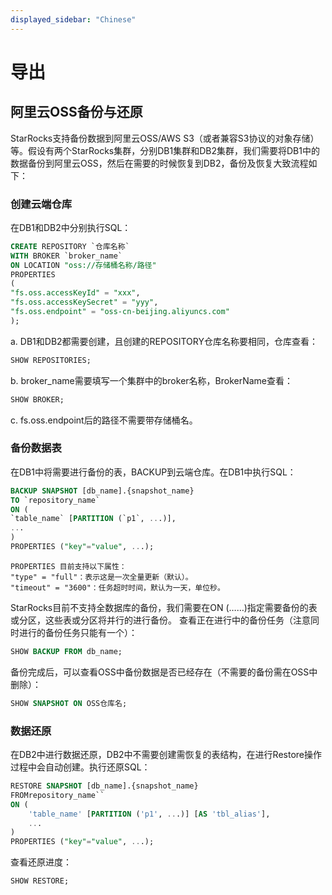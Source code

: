 ```yaml
---
displayed_sidebar: "Chinese"
---
```


# 导出

## 阿里云OSS备份与还原

StarRocks支持备份数据到阿里云OSS/AWS S3（或者兼容S3协议的对象存储）等。假设有两个StarRocks集群，分别DB1集群和DB2集群，我们需要将DB1中的数据备份到阿里云OSS，然后在需要的时候恢复到DB2，备份及恢复大致流程如下：

### 创建云端仓库

在DB1和DB2中分别执行SQL：

```sql
CREATE REPOSITORY `仓库名称`
WITH BROKER `broker_name`
ON LOCATION "oss://存储桶名称/路径"
PROPERTIES
(
"fs.oss.accessKeyId" = "xxx",
"fs.oss.accessKeySecret" = "yyy",
"fs.oss.endpoint" = "oss-cn-beijing.aliyuncs.com"
);
```

a. DB1和DB2都需要创建，且创建的REPOSITORY仓库名称要相同，仓库查看：

```sql
SHOW REPOSITORIES;
```

b. broker_name需要填写一个集群中的broker名称，BrokerName查看：

```sql
SHOW BROKER;
```

c. fs.oss.endpoint后的路径不需要带存储桶名。

### 备份数据表

在DB1中将需要进行备份的表，BACKUP到云端仓库。在DB1中执行SQL：

```sql
BACKUP SNAPSHOT [db_name].{snapshot_name}
TO `repository_name`
ON (
`table_name` [PARTITION (`p1`, ...)],
...
)
PROPERTIES ("key"="value", ...);
```

```plain text
PROPERTIES 目前支持以下属性：
"type" = "full"：表示这是一次全量更新（默认）。
"timeout" = "3600"：任务超时时间，默认为一天，单位秒。
```

StarRocks目前不支持全数据库的备份，我们需要在ON (……)指定需要备份的表或分区，这些表或分区将并行的进行备份。
查看正在进行中的备份任务（注意同时进行的备份任务只能有一个）：

```sql
SHOW BACKUP FROM db_name;
```

备份完成后，可以查看OSS中备份数据是否已经存在（不需要的备份需在OSS中删除）：

```sql
SHOW SNAPSHOT ON OSS仓库名; 
```

### 数据还原

在DB2中进行数据还原，DB2中不需要创建需恢复的表结构，在进行Restore操作过程中会自动创建。执行还原SQL：

```sql
RESTORE SNAPSHOT [db_name].{snapshot_name}
FROMrepository_name``
ON (
    'table_name' [PARTITION ('p1', ...)] [AS 'tbl_alias'],
    ...
)
PROPERTIES ("key"="value", ...);
```

查看还原进度：

```sql
SHOW RESTORE;
```
